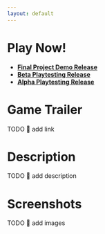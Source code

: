 ```yaml
---
layout: default
---
```


# Play Now!

* [**Final Project Demo Release**](https://lizzy.wiki/trapped/release/final_demo/)
* [**Beta Playtesting Release**](https://lizzy.wiki/trapped/release/beta/)
* [**Alpha Playtesting Release**](https://lizzy.wiki/trapped/release/alpha/)

# Game Trailer

TODO :bug: add link

# Description

TODO :bug: add description

# Screenshots

TODO :bug: add images
